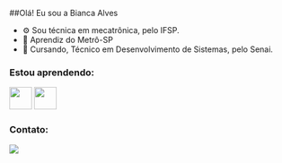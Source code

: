 ##Olá! Eu sou a Bianca Alves

- ⚙️ Sou técnica em mecatrônica, pelo IFSP.
- 🔭 Aprendiz do Metrô-SP
- 🌱 Cursando, Técnico em Desenvolvimento de Sistemas, pelo Senai.

### Estou aprendendo:
<img loading="lazy" src="https://cdn.jsdelivr.net/gh/devicons/devicon/icons/java/java-original.svg" width="40" height="40"/> <img loading="lazy" src="https://github.com/user-attachments/assets/f620fe0a-58cc-4950-9887-7a155976024a"  width="40" height="40"/>

<!--          
![Anurag's GitHub stats](https://github-readme-stats.vercel.app/api?username=Bialedy&show_icons=true&theme=radical)

<div>
<a href="https://github.com/Bialedy">
<img loading="lazy" height="180em" src="https://github-readme-stats.vercel.app/api/top-langs/?username=Bialedy&layout=compact&langs_count=7&theme=dracula"/>
<img loading="lazy" height="180em" src="https://github-readme-stats.vercel.app/api?username=Bialedy&show_icons=true&theme=dracula&include_all_commits=true&count_private=true"/>
</div>
-->

### Contato:
<div>
  <a href= "https://www.linkedin.com/in/bianca-alves-da-silva-970695210" target="_blank"><img loading="lazy" src="https://img.shields.io/badge/-LinkedIn-%230077B5?style=for-the-badge&logo=linkedin&logoColor=white" target="_blank"></a>
</div>
